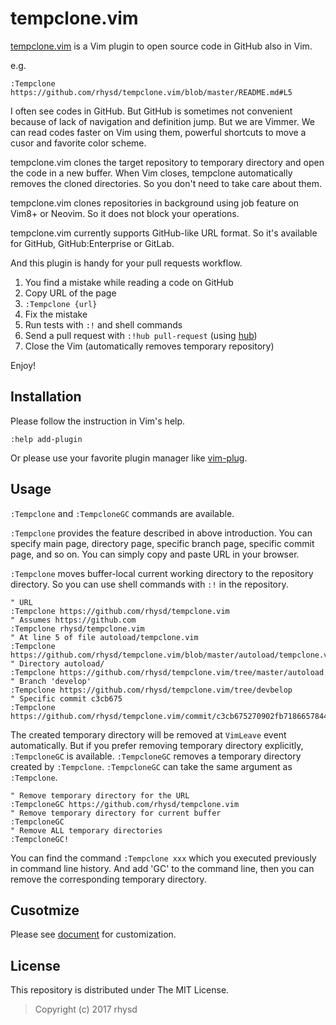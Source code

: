tempclone.vim
=============

[tempclone.vim][] is a Vim plugin to open source code in GitHub also in Vim.

e.g.

```
:Tempclone https://github.com/rhysd/tempclone.vim/blob/master/README.md#L5
```

I often see codes in GitHub. But GitHub is sometimes not convenient because of lack of navigation and definition jump.
But we are Vimmer. We can read codes faster on Vim using them, powerful shortcuts to move a cusor and favorite color scheme.

tempclone.vim clones the target repository to temporary directory and open the code in a new buffer.
When Vim closes, tempclone automatically removes the cloned directories. So you don't need to take care about them.

tempclone.vim clones repositories in background using job feature on Vim8+ or Neovim. So it does not block your operations.

tempclone.vim currently supports GitHub-like URL format. So it's available for GitHub, GitHub:Enterprise or GitLab.

And this plugin is handy for your pull requests workflow.

1. You find a mistake while reading a code on GitHub
2. Copy URL of the page
3. `:Tempclone {url}`
4. Fix the mistake
5. Run tests with `:!` and shell commands
6. Send a pull request with `:!hub pull-request` (using [hub][])
7. Close the Vim (automatically removes temporary repository)

Enjoy!

## Installation

Please follow the instruction in Vim's help.

```
:help add-plugin
```

Or please use your favorite plugin manager like [vim-plug][].

## Usage

`:Tempclone` and `:TempcloneGC` commands are available.

`:Tempclone` provides the feature described in above introduction. You can specify main page, directory page, specific branch page,
specific commit page, and so on. You can simply copy and paste URL in your browser.

`:Tempclone` moves buffer-local current working directory to the repository directory. So you can use shell commands with `:!` in the repository.

```vim
" URL
:Tempclone https://github.com/rhysd/tempclone.vim
" Assumes https://github.com
:Tempclone rhysd/tempclone.vim
" At line 5 of file autoload/tempclone.vim
:Tempclone https://github.com/rhysd/tempclone.vim/blob/master/autoload/tempclone.vim#L5
" Directory autoload/
:Tempclone https://github.com/rhysd/tempclone.vim/tree/master/autoload
" Branch 'develop'
:Tempclone https://github.com/rhysd/tempclone.vim/tree/devbelop
" Specific commit c3cb675
:Tempclone https://github.com/rhysd/tempclone.vim/commit/c3cb675270902fb7186657844082e9def8f3881d
```

The created temporary directory will be removed at `VimLeave` event automatically.
But if you prefer removing temporary directory explicitly, `:TempcloneGC` is available.
`:TempcloneGC` removes a temporary directory created by `:Tempclone`. `:TempcloneGC` can take the same argument as `:Tempclone`.

```vim
" Remove temporary directory for the URL
:TempcloneGC https://github.com/rhysd/tempclone.vim
" Remove temporary directory for current buffer
:TempcloneGC
" Remove ALL temporary directories
:TempcloneGC!
```

You can find the command `:Tempclone xxx` which you executed previously in command line history.
And add 'GC' to the command line, then you can remove the corresponding temporary directory.

## Cusotmize

Please see [document][] for customization.

## License

This repository is distributed under The MIT License.

> Copyright (c) 2017 rhysd

[tempclone.vim]: https://github.com/rhysd/tempclone.vim
[vim-plug]: https://github.com/junegunn/vim-plug
[document]: ./doc/tempclone.txt
[hub]: https://github.com/github/hub
